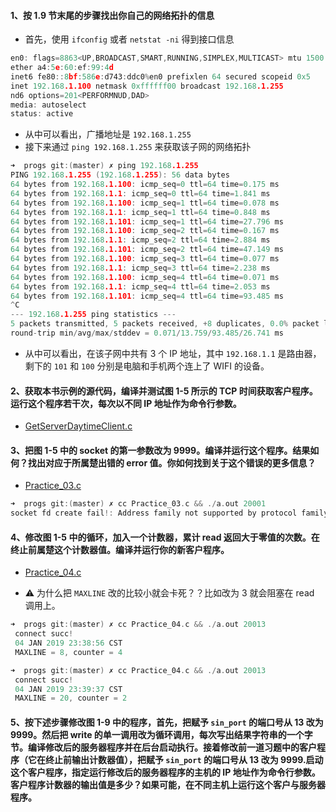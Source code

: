 #### 1、按 1.9 节末尾的步骤找出你自己的网络拓扑的信息
   * 首先，使用 `ifconfig` 或者 `netstat -ni` 得到接口信息
   
~~~C
en0: flags=8863<UP,BROADCAST,SMART,RUNNING,SIMPLEX,MULTICAST> mtu 1500
ether a4:5e:60:ef:99:4d 
inet6 fe80::8bf:586e:d743:ddc0%en0 prefixlen 64 secured scopeid 0x5 
inet 192.168.1.100 netmask 0xffffff00 broadcast 192.168.1.255
nd6 options=201<PERFORMNUD,DAD>
media: autoselect
status: active
~~~ 
   
   * 从中可以看出，广播地址是 `192.168.1.255`
   * 接下来通过 `ping 192.168.1.255` 来获取该子网的网络拓扑

~~~C
➜  progs git:(master) ✗ ping 192.168.1.255
PING 192.168.1.255 (192.168.1.255): 56 data bytes
64 bytes from 192.168.1.100: icmp_seq=0 ttl=64 time=0.175 ms
64 bytes from 192.168.1.1: icmp_seq=0 ttl=64 time=1.841 ms
64 bytes from 192.168.1.100: icmp_seq=1 ttl=64 time=0.078 ms
64 bytes from 192.168.1.1: icmp_seq=1 ttl=64 time=0.848 ms
64 bytes from 192.168.1.101: icmp_seq=1 ttl=64 time=27.796 ms
64 bytes from 192.168.1.100: icmp_seq=2 ttl=64 time=0.167 ms
64 bytes from 192.168.1.1: icmp_seq=2 ttl=64 time=2.884 ms
64 bytes from 192.168.1.101: icmp_seq=2 ttl=64 time=47.149 ms
64 bytes from 192.168.1.100: icmp_seq=3 ttl=64 time=0.077 ms
64 bytes from 192.168.1.1: icmp_seq=3 ttl=64 time=2.238 ms
64 bytes from 192.168.1.100: icmp_seq=4 ttl=64 time=0.071 ms
64 bytes from 192.168.1.1: icmp_seq=4 ttl=64 time=2.053 ms
64 bytes from 192.168.1.101: icmp_seq=4 ttl=64 time=93.485 ms
^C
--- 192.168.1.255 ping statistics ---
5 packets transmitted, 5 packets received, +8 duplicates, 0.0% packet loss
round-trip min/avg/max/stddev = 0.071/13.759/93.485/26.741 ms
~~~

   * 从中可以看出，在该子网中共有 3 个 IP 地址，其中 `192.168.1.1` 是路由器，剩下的 `101` 和 `100` 分别是电脑和手机两个连上了 WIFI 的设备。

#### 2、获取本书示例的源代码，编译并测试图 1-5 所示的 TCP 时间获取客户程序。运行这个程序若干次，每次以不同 IP 地址作为命令行参数。
   * [GetServerDaytimeClient.c](https://github.com/YangXiaoHei/Networking/blob/master/UNP/01%20简介/progs/GetServerDaytimeClient.c)

#### 3、把图 1-5 中的 socket 的第一参数改为 9999。编译并运行这个程序。结果如何？找出对应于所属楚出错的 error 值。你如何找到关于这个错误的更多信息？
   * [Practice_03.c](https://github.com/YangXiaoHei/Networking/blob/master/UNP/01%20简介/progs/Practice_03.c)
   
   ~~~C
   ➜  progs git:(master) ✗ cc Practice_03.c && ./a.out 20001
socket fd create fail!: Address family not supported by protocol family
   ~~~
   
#### 4、修改图 1-5 中的循环，加入一个计数器，累计 read 返回大于零值的次数。在终止前属楚这个计数器值。编译并运行你的新客户程序。
   * [Practice_04.c](https://github.com/YangXiaoHei/Networking/blob/master/UNP/01%20简介/progs/Practice_03.c)

   * ⚠️ 为什么把 `MAXLINE` 改的比较小就会卡死？？比如改为 3 就会阻塞在 read 调用上。
   
   ~~~C
   ➜  progs git:(master) ✗ cc Practice_04.c && ./a.out 20013
	connect succ!
	04 JAN 2019 23:38:56 CST
	MAXLINE = 8, counter = 4
   ~~~
   
   ~~~C
   ➜  progs git:(master) ✗ cc Practice_04.c && ./a.out 20013
	connect succ!
	04 JAN 2019 23:39:37 CST
	MAXLINE = 20, counter = 2
   ~~~
   
#### 5、按下述步骤修改图 1-9 中的程序，首先，把赋予 `sin_port` 的端口号从 13 改为 9999。然后把 write 的单一调用改为循环调用，每次写出结果字符串的一个字节。编译修改后的服务器程序并在后台启动执行。接着修改前一道习题中的客户程序（它在终止前输出计数器值），把赋予 `sin_port` 的端口号从 13 改为 9999.启动这个客户程序，指定运行修改后的服务器程序的主机的 IP 地址作为命令行参数。客户程序计数器的输出值是多少？如果可能，在不同主机上运行这个客户与服务器程序。

   
